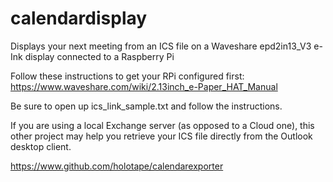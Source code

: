 # calendardisplay
Displays your next meeting from an ICS file on a Waveshare epd2in13_V3 e-Ink display connected to a Raspberry Pi

Follow these instructions to get your RPi configured first:
https://www.waveshare.com/wiki/2.13inch_e-Paper_HAT_Manual

Be sure to open up ics_link_sample.txt and follow the instructions.

If you are using a local Exchange server (as opposed to a Cloud one), this other project may help you retrieve your ICS file directly from the Outlook desktop client.

https://www.github.com/holotape/calendarexporter
